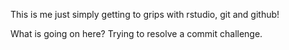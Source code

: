 This is me just simply getting to grips with rstudio, git and github!

What is going on here? Trying to resolve a commit challenge.
